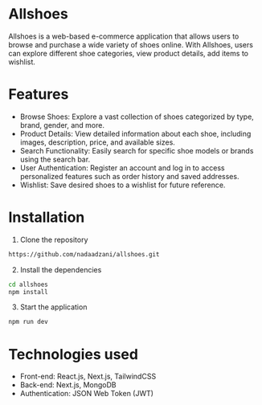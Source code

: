 # Allshoes
Allshoes is a web-based e-commerce application that allows users to browse and purchase a wide variety of shoes online. With Allshoes, users can explore different shoe categories, view product details, add items to wishlist.

# Features
- Browse Shoes: Explore a vast collection of shoes categorized by type, brand, gender, and more.
- Product Details: View detailed information about each shoe, including images, description, price, and available sizes.
- Search Functionality: Easily search for specific shoe models or brands using the search bar.
- User Authentication: Register an account and log in to access personalized features such as order history and saved addresses.
- Wishlist: Save desired shoes to a wishlist for future reference.

# Installation

1. Clone the repository
```bash
https://github.com/nadaadzani/allshoes.git
```
2. Install the dependencies
```bash
cd allshoes
npm install
```
3. Start the application
```bash
npm run dev
```

# Technologies used
- Front-end: React.js, Next.js, TailwindCSS
- Back-end: Next.js, MongoDB
- Authentication: JSON Web Token (JWT)
